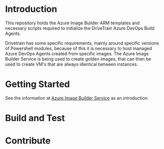 # Introduction 
This repository holds the Azure Image Builder ARM templates and necessary scripts required to initialize the DriveTrain Azure DevOps Build Agents.

Drivetrain has some specific requirements, mainly around specific versions of Powershell modules, because of this it is necessary to host managed Azure DevOps Agents created from specific images.  The Azure Image Builder Service is being used to create golden images, that can then be used to create VM's that are always identical between instances.

# Getting Started
See the information at [Azure Image Builder Service](https://github.com/danielsollondon/azvmimagebuilder) as an introduction.

# Build and Test


# Contribute
